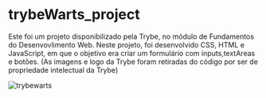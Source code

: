 # trybeWarts_project

Este foi um projeto disponibilizado pela Trybe, no módulo de Fundamentos do Desenvovlimento Web. Neste projeto, foi desenvolvido CSS, HTML e JavaScript, em que o objetivo era criar um formulário com inputs,textAreas e botões. (As imagens e logo da Trybe foram retiradas do código por ser de propriedade intelectual da Trybe)

![trybewarts](https://user-images.githubusercontent.com/90699176/167444463-cff0ebf1-fdce-49ff-8e6a-5faddeb7aa84.png)

